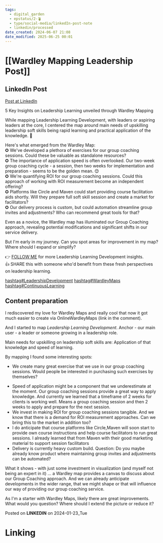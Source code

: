 ```yaml
---
tags:
  - digital_garden
  - epstatus/2-🪴
  - type/social-media/linkedIn-post-note
  - linkedin/processed
date_created: 2024-06-07 21:08
date_modified: 2025-06-25 00:01
---
```

# [[Wardley Mapping Leadership Post]]

## LinkedIn Post

[Post at LinkedIn](https://www.linkedin.com/posts/sebastiankamilli_leadershipdevelopment-wardleymaps-continuouslearning-activity-7155498459091861506-K9dz?utm_source=share&utm_medium=member_desktop)

5 Key Insights on Leadership Learning unveiled through Wardley Mapping  
  
While mapping Leadership Learning Development, with leaders or aspiring leaders at the core, I centered the map around main needs of upskilling leadership soft skills being rapid learning and practical application of the knowledge. 🎯  
  
Here's what emerged from the Wardley Map:  
✪ We've developed a plethora of exercises for our group coaching sessions. Could these be valuable as standalone resources?  
✪ The importance of application speed is often overlooked. Our two-week group coaching cycle - a session, then two weeks for implementation and preparation - seems to be the golden mean. 😊  
✪ We're quantifying ROI for our group coaching sessions. Could this approach of working with ROI measurement become an independent offering?  
✪ Platforms like Circle and Maven could start providing course facilitation aids shortly. Will they prepare full soft skill session and create a market for facilitators?  
✪ Our delivery process is custom, but could automation streamline group invites and adjustments? Who can recommend great tools for that?  
  
Even as a novice, the Wardley map has illuminated our Group Coaching approach, revealing potential modifications and significant shifts in our service delivery.  
  
But I'm early in my journey. Can you spot areas for improvement in my map? Where should I expand or simplify?  
  
👉 [FOLLOW ME](https://www.linkedin.com/comm/mynetwork/discovery-see-all?usecase=PEOPLE_FOLLOWS&followMember=sebastiankamilli) for more Leadership Learning Development insights.  
👍 SHARE this with someone who'd benefit from these fresh perspectives on leadership learning.  
  
[hashtag#LeadershipDevelopment](https://www.linkedin.com/feed/hashtag/?keywords=leadershipdevelopment&highlightedUpdateUrns=urn%3Ali%3Aactivity%3A7155498459091861506) [hashtag#WardleyMaps](https://www.linkedin.com/feed/hashtag/?keywords=wardleymaps&highlightedUpdateUrns=urn%3Ali%3Aactivity%3A7155498459091861506) [hashtag#ContinuousLearning](https://www.linkedin.com/feed/hashtag/?keywords=continuouslearning&highlightedUpdateUrns=urn%3Ali%3Aactivity%3A7155498459091861506)

## Content preparation

I rediscovered my love for Wardley Maps and really cool that now it got much easier to create via OnlineWardleyMaps (link in the comment). 

And I started to map _Leadership Learning Development_. Anchor - our main user - a leader or someone growing in a leadership role.

Main needs for upskilling on leadership soft skills are: Application of that knowledge and speed of learning.

By mapping I found some interesting spots:  
* We create many great exercise that we use in our group coaching sessions. Would people be interested in purchasing such exercises by themselves?
- Speed of application might be a component that we underestimate at the moment. Our group coaching sessions provide a great way to apply knowledge. And currently we learned that a timeframe of 2 weeks for clients is working well. Means a group coaching session and then 2 weeks to apply and prepare for the next session.
- We invest in making ROI for group coaching sessions tangible. And we know that there is a demand for ROI measurement approaches. Can we bring this to the market in addition too?
- I do anticipate that course platforms like Circle,Maven will soon start to provide own course instructions and help course facilitators to run great sessions. I already learned that from Maven with their good marketing material to support session facilitators
- Delivery is currently heavy custom build. Question: Do you maybe already know product where maintaining group invites and adjustments can be automated? 

What it shows - with just some investment in visualization (and myself not being an expert in it) … a Wardley map provides a canvas to discuss about our Group Coaching approach. And we can already anticipate developments in the wider range, that we might shape or that will influence our way of providing our group coaching service.

As I'm a starter with Wardley Maps, likely there are great improvements. What would you question? Where should I extend the picture or reduce it?

Posted on **LINKEDIN** on 2024-01-23_Tue

# Linking